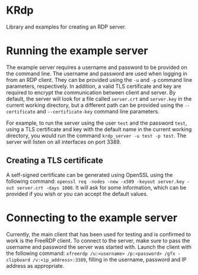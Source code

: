 # KRdp

Library and examples for creating an RDP server.

# Running the example server

The example server requires a username and password to be provided on the command line. The username and password are used when logging in from an RDP client. They can be provided using the `-u` and `-p` command line parameters, respectively. In addition, a valid TLS certificate and key are required to encrypt the communication between client and server. By default, the server will look for a file called `server.crt` and `server.key` in the current working directory, but a different path can be provided using the `--certificate` and `--certificate-key` command line parameters.

For example, to run the server using the user `test` and the password `test`, using a TLS certificate and key with the default name in the current working directory, you would run the command `krdp_server -u test -p test`. The server will listen on all interfaces on port 3389.

## Creating a TLS certificate
A self-signed certificate can be generated using OpenSSL using the following command: `openssl req -nodes -new -x509 -keyout server.key -out server.crt -days 1000`. It will ask for some information, which can be provided if you wish or you can accept the default values.

# Connecting to the example server

Currently, the main client that has been used for testing and is confirmed to work is the FreeRDP client. To connect to the server, make sure to pass the username and password the server was started with. Launch the client with the following command: `xfreerdp /u:<username> /p:<password> /gfx -clipboard /v:<ip_address>:3389`, filling in the username, password and IP address as appropriate.
